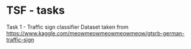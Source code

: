 # TSF - tasks


Task 1 - Traffic sign classifier
  Dataset taken from https://www.kaggle.com/meowmeowmeowmeowmeow/gtsrb-german-traffic-sign
  

